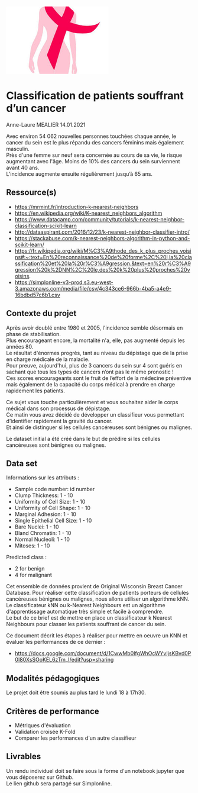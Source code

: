 ![plot](./assets/fanart.jpg)

# Classification de patients souffrant d’un cancer  

Anne-Laure MEALIER 14.01.2021  

Avec environ 54 062 nouvelles personnes touchées chaque année, le cancer du sein est le plus répandu des cancers féminins mais également masculin.  
Près d'une femme sur neuf sera concernée au cours de sa vie, le risque augmentant avec l'âge. Moins de 10% des cancers du sein surviennent avant 40 ans.  
L’incidence augmente ensuite régulièrement jusqu’à 65 ans.  

## Ressource(s)  

* https://mrmint.fr/introduction-k-nearest-neighbors  
* https://en.wikipedia.org/wiki/K-nearest_neighbors_algorithm  
* https://www.datacamp.com/community/tutorials/k-nearest-neighbor-classification-scikit-learn  
* http://dataaspirant.com/2016/12/23/k-nearest-neighbor-classifier-intro/  
* https://stackabuse.com/k-nearest-neighbors-algorithm-in-python-and-scikit-learn/  
* https://fr.wikipedia.org/wiki/M%C3%A9thode_des_k_plus_proches_voisins#:~:text=En%20reconnaissance%20de%20forme%2C%20l,la%20classification%20et%20la%20r%C3%A9gression.&text=en%20r%C3%A9gression%20k%2DNN%2C%20le,des%20k%20plus%20proches%20voisins.  
* https://simplonline-v3-prod.s3.eu-west-3.amazonaws.com/media/file/csv/4c343ce6-966b-4ba5-a4e9-16bdbd57c6b1.csv  

## Contexte du projet  

Après avoir doublé entre 1980 et 2005, l'incidence semble désormais en phase de stabilisation.  
Plus encourageant encore, la mortalité n'a, elle, pas augmenté depuis les années 80.  
Le résultat d'énormes progrès, tant au niveau du dépistage que de la prise en charge médicale de la maladie.  
Pour preuve, aujourd'hui, plus de 3 cancers du sein sur 4 sont guéris en sachant que tous les types de cancers n’ont pas le même pronostic !  
Ces scores encourageants sont le fruit de l’effort de la médecine préventive mais également de la capacité du corps médical à prendre en charge rapidement les patients.

Ce sujet vous touche particulièrement et vous souhaitez aider le corps médical dans son processus de dépistage.  
Ce matin vous avez décidé de développer un classifieur vous permettant d’identifier rapidement la gravité du cancer.  
Et ainsi de distinguer si les cellules cancéreuses sont bénignes ou malignes.  

Le dataset initial a été créé dans le but de prédire si les cellules cancéreuses sont bénignes ou malignes.

## Data set  

Informations sur les attributs :  
* Sample code number: id number  
* Clump Thickness: 1 - 10  
* Uniformity of Cell Size: 1 - 10  
* Uniformity of Cell Shape: 1 - 10  
* Marginal Adhesion: 1 - 10  
* Single Epithelial Cell Size: 1 - 10  
* Bare Nuclei: 1 - 10  
* Bland Chromatin: 1 - 10  
* Normal Nucleoli: 1 - 10  
* Mitoses: 1 - 10  

Predicted class :  
* 2 for benign  
* 4 for malignant  

Cet ensemble de données provient de Original Wisconsin Breast Cancer Database.
Pour réaliser cette classification de patients porteurs de cellules cancéreuses bénignes ou malignes, nous allons utiliser un algorithme kNN.  
Le classificateur kNN ou k-Nearest Neighbours est un algorithme d'apprentissage automatique très simple et facile à comprendre.  
Le but de ce brief est de mettre en place un classificateur k Nearest Neighbours pour classer les patients souffrant de cancer du sein.  

Ce document décrit les étapes à réaliser pour mettre en oeuvre un KNN et évaluer les performances de ce dernier :
* https://docs.google.com/document/d/1CwwMb0IfgWhOcWYvIjsKBvd0P0I80XsSOoKEL6zTm_I/edit?usp=sharing  

## Modalités pédagogiques  

Le projet doit être soumis au plus tard le lundi 18 à 17h30.  

## Critères de performance  

* Métriques d'évaluation  
* Validation croisée K-Fold  
* Comparer les performances d'un autre classifieur  

## Livrables  

Un rendu individuel doit se faire sous la forme d'un notebook jupyter que vous déposerez sur Github.  
Le lien github sera partagé sur Simplonline.  


